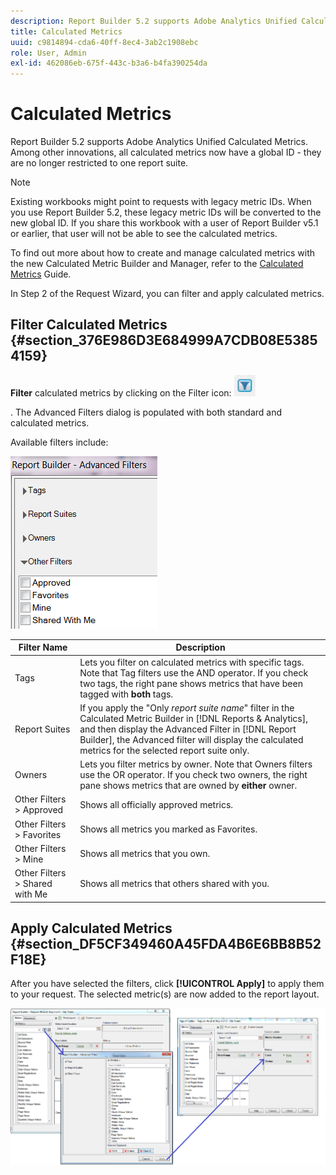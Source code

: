 ```yaml
---
description: Report Builder 5.2 supports Adobe Analytics Unified Calculated Metrics. Among other innovations, all calculated metrics now have a global ID - they are no longer restricted to one report suite.
title: Calculated Metrics
uuid: c9814894-cda6-40ff-8ec4-3ab2c1908ebc
role: User, Admin
exl-id: 462086eb-675f-443c-b3a6-b4fa390254da
---
```

# Calculated Metrics

Report Builder 5.2 supports Adobe Analytics Unified Calculated Metrics. Among other innovations, all calculated metrics now have a global ID - they are no longer restricted to one report suite.

>[!NOTE]
>
>Existing workbooks might point to requests with legacy metric IDs. When you use Report Builder 5.2, these legacy metric IDs will be converted to the new global ID. If you share this workbook with a user of Report Builder v5.1 or earlier, that user will not be able to see the calculated metrics.

To find out more about how to create and manage calculated metrics with the new Calculated Metric Builder and Manager, refer to the [Calculated Metrics](https://experienceleague.adobe.com/docs/analytics/components/calculated-metrics/cm-overview.html) Guide.

In Step 2 of the Request Wizard, you can filter and apply calculated metrics.

## Filter Calculated Metrics {#section_376E986D3E684999A7CDB08E53854159}

**Filter** calculated metrics by clicking on the Filter icon:  ![](assets/segment_filter.png)

. The Advanced Filters dialog is populated with both standard and calculated metrics.

Available filters include:

![](assets/advanced_filters.png)

|  Filter Name  | Description  |
|---|---|
|  Tags  |Lets you filter on calculated metrics with specific tags. Note that Tag filters use the AND operator. If you check two tags, the right pane shows metrics that have been tagged with **both** tags.  |
|  Report Suites  |If you apply the "Only *report suite name*" filter in the Calculated Metric Builder in [!DNL Reports & Analytics], and then display the Advanced Filter in [!DNL Report Builder], the Advanced filter will display the calculated metrics for the selected report suite only.  |
|  Owners  |Lets you filter metrics by owner. Note that Owners filters use the OR operator. If you check two owners, the right pane shows metrics that are owned by **either** owner.  |
|  Other Filters > Approved  | Shows all officially approved metrics.  |
|  Other Filters > Favorites  | Shows all metrics you marked as Favorites.  |
|  Other Filters > Mine  | Shows all metrics that you own.  |
|  Other Filters > Shared with Me  | Shows all metrics that others shared with you.  |

## Apply Calculated Metrics {#section_DF5CF349460A45FDA4B6E6BB8B52F18E}

After you have selected the filters, click **[!UICONTROL Apply]** to apply them to your request. The selected metric(s) are now added to the report layout.

![](assets/filtering_for_metric.png)

